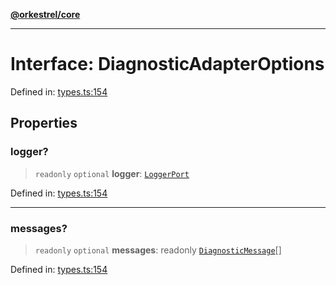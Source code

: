 [**@orkestrel/core**](../index.md)

***

# Interface: DiagnosticAdapterOptions

Defined in: [types.ts:154](https://github.com/orkestrel/core/blob/076093e61b67cd3d4198b173439f047ddbc97abc/src/types.ts#L154)

## Properties

### logger?

> `readonly` `optional` **logger**: [`LoggerPort`](LoggerPort.md)

Defined in: [types.ts:154](https://github.com/orkestrel/core/blob/076093e61b67cd3d4198b173439f047ddbc97abc/src/types.ts#L154)

***

### messages?

> `readonly` `optional` **messages**: readonly [`DiagnosticMessage`](DiagnosticMessage.md)[]

Defined in: [types.ts:154](https://github.com/orkestrel/core/blob/076093e61b67cd3d4198b173439f047ddbc97abc/src/types.ts#L154)
